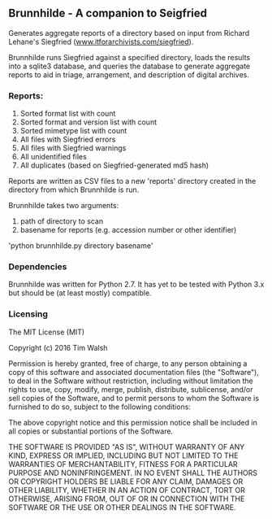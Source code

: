 ## Brunnhilde - A companion to Seigfried  

Generates aggregate reports of a directory based on input from Richard Lehane's Siegfried (www.itforarchivists.com/siegfried).  

Brunnhilde runs Siegfried against a specified directory, loads the results into a sqlite3 database, and queries the database to generate aggregate reports to aid in triage, arrangement, and description of digital archives.  

### Reports:  

1. Sorted format list with count  
2. Sorted format and version list with count  
3. Sorted mimetype list with count  
4. All files with Siegfried errors  
5. All files with Siegfried warnings  
6. All unidentified files  
7. All duplicates (based on Siegfried-generated md5 hash)  

Reports are written as CSV files to a new 'reports' directory created in the directory from which Brunnhilde is run.  

Brunnhilde takes two arguments:  

1. path of directory to scan  
2. basename for reports (e.g. accession number or other identifier)  

'python brunnhilde.py directory basename'  

### Dependencies  

Brunnhilde was written for Python 2.7. It has yet to be tested with Python 3.x but should be (at least mostly) compatible.  

### Licensing  

The MIT License (MIT)  

Copyright (c) 2016 Tim Walsh  

Permission is hereby granted, free of charge, to any person obtaining a copy of this software and associated documentation files (the "Software"), to deal in the Software without restriction, including without limitation the rights to use, copy, modify, merge, publish, distribute, sublicense, and/or sell copies of the Software, and to permit persons to whom the Software is furnished to do so, subject to the following conditions:  

The above copyright notice and this permission notice shall be included in all copies or substantial portions of the Software.  

THE SOFTWARE IS PROVIDED "AS IS", WITHOUT WARRANTY OF ANY KIND, EXPRESS OR IMPLIED, INCLUDING BUT NOT LIMITED TO THE WARRANTIES OF MERCHANTABILITY, FITNESS FOR A PARTICULAR PURPOSE AND NONINFRINGEMENT. IN NO EVENT SHALL THE AUTHORS OR COPYRIGHT HOLDERS BE LIABLE FOR ANY CLAIM, DAMAGES OR OTHER LIABILITY, WHETHER IN AN ACTION OF CONTRACT, TORT OR OTHERWISE, ARISING FROM, OUT OF OR IN CONNECTION WITH THE SOFTWARE OR THE USE OR OTHER DEALINGS IN THE SOFTWARE.  
